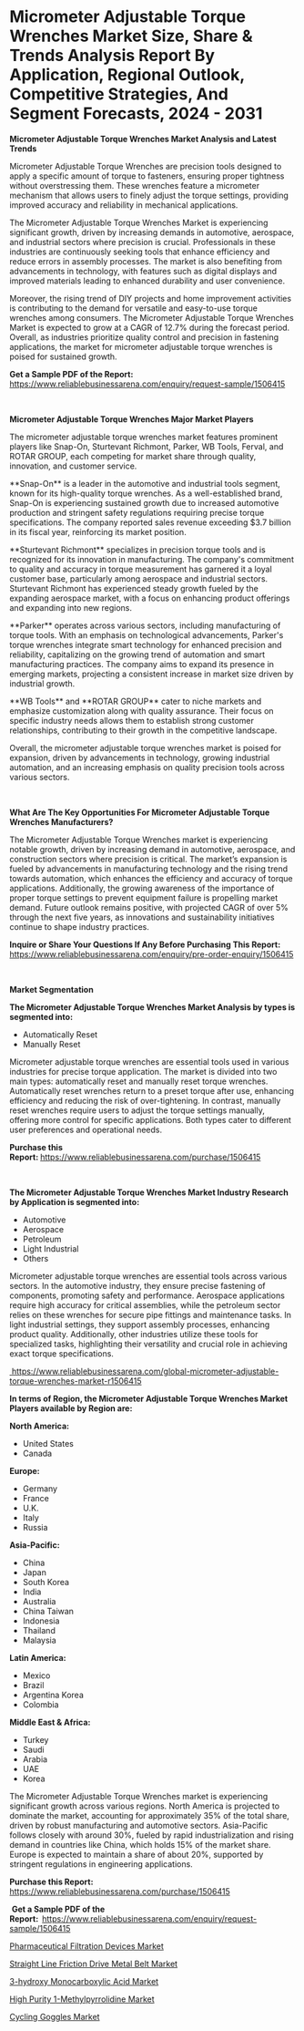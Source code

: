 <p><h1>Micrometer Adjustable Torque Wrenches Market Size, Share & Trends Analysis Report By Application, Regional Outlook, Competitive Strategies, And Segment Forecasts, 2024 - 2031</h1></p><p><strong>Micrometer Adjustable Torque Wrenches Market Analysis and Latest Trends</strong></p>
<p><p>Micrometer Adjustable Torque Wrenches are precision tools designed to apply a specific amount of torque to fasteners, ensuring proper tightness without overstressing them. These wrenches feature a micrometer mechanism that allows users to finely adjust the torque settings, providing improved accuracy and reliability in mechanical applications. </p><p>The Micrometer Adjustable Torque Wrenches Market is experiencing significant growth, driven by increasing demands in automotive, aerospace, and industrial sectors where precision is crucial. Professionals in these industries are continuously seeking tools that enhance efficiency and reduce errors in assembly processes. The market is also benefiting from advancements in technology, with features such as digital displays and improved materials leading to enhanced durability and user convenience.</p><p>Moreover, the rising trend of DIY projects and home improvement activities is contributing to the demand for versatile and easy-to-use torque wrenches among consumers. The Micrometer Adjustable Torque Wrenches Market is expected to grow at a CAGR of 12.7% during the forecast period. Overall, as industries prioritize quality control and precision in fastening applications, the market for micrometer adjustable torque wrenches is poised for sustained growth.</p></p>
<p><strong>Get a Sample PDF of the Report:&nbsp;</strong> <a href="https://www.reliablebusinessarena.com/enquiry/request-sample/1506415">https://www.reliablebusinessarena.com/enquiry/request-sample/1506415</a></p>
<p>&nbsp;</p>
<p><strong>Micrometer Adjustable Torque Wrenches Major Market Players</strong></p>
<p><p>The micrometer adjustable torque wrenches market features prominent players like Snap-On, Sturtevant Richmont, Parker, WB Tools, Ferval, and ROTAR GROUP, each competing for market share through quality, innovation, and customer service.</p><p>**Snap-On** is a leader in the automotive and industrial tools segment, known for its high-quality torque wrenches. As a well-established brand, Snap-On is experiencing sustained growth due to increased automotive production and stringent safety regulations requiring precise torque specifications. The company reported sales revenue exceeding $3.7 billion in its fiscal year, reinforcing its market position.</p><p>**Sturtevant Richmont** specializes in precision torque tools and is recognized for its innovation in manufacturing. The company's commitment to quality and accuracy in torque measurement has garnered it a loyal customer base, particularly among aerospace and industrial sectors. Sturtevant Richmont has experienced steady growth fueled by the expanding aerospace market, with a focus on enhancing product offerings and expanding into new regions.</p><p>**Parker** operates across various sectors, including manufacturing of torque tools. With an emphasis on technological advancements, Parker's torque wrenches integrate smart technology for enhanced precision and reliability, capitalizing on the growing trend of automation and smart manufacturing practices. The company aims to expand its presence in emerging markets, projecting a consistent increase in market size driven by industrial growth.</p><p>**WB Tools** and **ROTAR GROUP** cater to niche markets and emphasize customization along with quality assurance. Their focus on specific industry needs allows them to establish strong customer relationships, contributing to their growth in the competitive landscape.</p><p>Overall, the micrometer adjustable torque wrenches market is poised for expansion, driven by advancements in technology, growing industrial automation, and an increasing emphasis on quality precision tools across various sectors.</p></p>
<p>&nbsp;</p>
<p><strong>What Are The Key Opportunities For Micrometer Adjustable Torque Wrenches Manufacturers?</strong></p>
<p><p>The Micrometer Adjustable Torque Wrenches market is experiencing notable growth, driven by increasing demand in automotive, aerospace, and construction sectors where precision is critical. The market’s expansion is fueled by advancements in manufacturing technology and the rising trend towards automation, which enhances the efficiency and accuracy of torque applications. Additionally, the growing awareness of the importance of proper torque settings to prevent equipment failure is propelling market demand. Future outlook remains positive, with projected CAGR of over 5% through the next five years, as innovations and sustainability initiatives continue to shape industry practices.</p></p>
<p><strong>Inquire or Share Your Questions If Any Before Purchasing This Report:</strong> <a href="https://www.reliablebusinessarena.com/enquiry/pre-order-enquiry/1506415">https://www.reliablebusinessarena.com/enquiry/pre-order-enquiry/1506415</a></p>
<p>&nbsp;</p>
<p><strong>Market Segmentation</strong></p>
<p><strong>The Micrometer Adjustable Torque Wrenches Market Analysis by types is segmented into:</strong></p>
<p><ul><li>Automatically Reset</li><li>Manually Reset</li></ul></p>
<p><p>Micrometer adjustable torque wrenches are essential tools used in various industries for precise torque application. The market is divided into two main types: automatically reset and manually reset torque wrenches. Automatically reset wrenches return to a preset torque after use, enhancing efficiency and reducing the risk of over-tightening. In contrast, manually reset wrenches require users to adjust the torque settings manually, offering more control for specific applications. Both types cater to different user preferences and operational needs.</p></p>
<p><strong>Purchase this Report:&nbsp;</strong><a href="https://www.reliablebusinessarena.com/purchase/1506415">https://www.reliablebusinessarena.com/purchase/1506415</a></p>
<p>&nbsp;</p>
<p><strong>The Micrometer Adjustable Torque Wrenches Market Industry Research by Application is segmented into:</strong></p>
<p><ul><li>Automotive</li><li>Aerospace</li><li>Petroleum</li><li>Light Industrial</li><li>Others</li></ul></p>
<p><p>Micrometer adjustable torque wrenches are essential tools across various sectors. In the automotive industry, they ensure precise fastening of components, promoting safety and performance. Aerospace applications require high accuracy for critical assemblies, while the petroleum sector relies on these wrenches for secure pipe fittings and maintenance tasks. In light industrial settings, they support assembly processes, enhancing product quality. Additionally, other industries utilize these tools for specialized tasks, highlighting their versatility and crucial role in achieving exact torque specifications.</p></p>
<p><a href="https://www.reliablebusinessarena.com/global-micrometer-adjustable-torque-wrenches-market-r1506415">&nbsp;https://www.reliablebusinessarena.com/global-micrometer-adjustable-torque-wrenches-market-r1506415</a></p>
<p><strong>In terms of Region, the Micrometer Adjustable Torque Wrenches Market Players available by Region are:</strong></p>
<p>
    <p> <strong> North America: </strong>
        <ul>
            <li>United States</li>
            <li>Canada</li>
        </ul>
        </p> 
    <p> <strong> Europe: </strong>
        <ul>
            <li>Germany</li>
            <li>France</li>
            <li>U.K.</li>
            <li>Italy</li>
            <li>Russia</li>
        </ul>
        </p> 
    <p> <strong> Asia-Pacific: </strong>
        <ul>
            <li>China</li>
            <li>Japan</li>
            <li>South Korea</li>
            <li>India</li>
            <li>Australia</li>
            <li>China Taiwan</li>
            <li>Indonesia</li>
            <li>Thailand</li>
            <li>Malaysia</li>
        </ul>
        </p> 
    <p> <strong> Latin America: </strong>
        <ul>
            <li>Mexico</li>
            <li>Brazil</li>
            <li>Argentina Korea</li>
            <li>Colombia</li>
        </ul>
        </p> 
    <p> <strong> Middle East & Africa: </strong>
        <ul>
            <li>Turkey</li>
            <li>Saudi</li>
            <li>Arabia</li>
            <li>UAE</li>
            <li>Korea</li>
        </ul>
    </p>
    </p>
<p><p>The Micrometer Adjustable Torque Wrenches market is experiencing significant growth across various regions. North America is projected to dominate the market, accounting for approximately 35% of the total share, driven by robust manufacturing and automotive sectors. Asia-Pacific follows closely with around 30%, fueled by rapid industrialization and rising demand in countries like China, which holds 15% of the market share. Europe is expected to maintain a share of about 20%, supported by stringent regulations in engineering applications.</p></p>
<p><strong>Purchase this Report: </strong><a href="https://www.reliablebusinessarena.com/purchase/1506415">https://www.reliablebusinessarena.com/purchase/1506415</a></p>
<p>&nbsp;<strong>Get a Sample PDF of the Report:&nbsp;&nbsp;</strong><a href="https://www.reliablebusinessarena.com/enquiry/request-sample/1506415">https://www.reliablebusinessarena.com/enquiry/request-sample/1506415</a></p>
<p><strong></strong></p>
<p><p><a href="https://www.linkedin.com/pulse/insights-pharmaceutical-filtration-devices-market-size-which-4gk0f?trackingId=JM%2BYxecaQO67BMvYl9%2BMvg%3D%3D">Pharmaceutical Filtration Devices Market</a></p><p><a href="https://github.com/luckyshygirl/Market-Research-Report-List-6/blob/main/straight-line-friction-drive-metal-belt-market.md">Straight Line Friction Drive Metal Belt Market</a></p><p><a href="https://medium.com/@velmapage64/exploring-3-hydroxy-monocarboxylic-acid-market-dynamics-revenue-analysis-and-growth-projections-in-1924ad91a1dc">3-hydroxy Monocarboxylic Acid Market</a></p><p><a href="https://medium.com/@velmapage64/navigating-the-global-high-purity-1-methylpyrrolidine-market-from-trends-to-strategy-for-period-34a238d4087f?postPublishedType=repub">High Purity 1-Methylpyrrolidine Market</a></p><p><a href="https://issuu.com/reportprime-2/docs/cycling-goggles-market-size-2030.pp_d8d547c1559a90">Cycling Goggles Market</a></p></p>